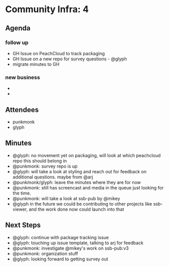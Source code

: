 # Community Infra: 4

## Agenda

### follow up
- GH Issue on PeachCloud to track packaging
- GH Issue on a new repo for survey questions - @glyph
- migrate minutes to GH

### new business
-
-


## Attendees
- punkmonk
- glyph

## Minutes
- @glyph: no movement yet on packaging, will look at which peachcloud repo this should belong in
- @punkmonk: survey repo is up
- @glyph: will take a look at styling and reach out for feedback on additional questions. maybe from @arj
- @punkmonk/glyph: leave the minutes where they are for now
- @punkmonk: still has screencast and media in the queue just looking for the time.
- @punkmonk: will take a look at ssb-pub by @mikey
- @glyph in the future we could be contributing to other projects like ssb-viewer, and the work done now could launch into that

## Next Steps
- @glyph: continue with package tracking issue
- @glyph: touching up issue template, talking to arj for feedback
- @punkmonk: investigate @mikey's work on ssb-pub:v3
- @punkmonk: organization stuff
- @glyph: looking forward to getting survey out

